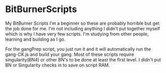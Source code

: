 # BitBurnerScripts
My BitBurner Scripts
I'm a beginner so these are probably horrible but get the job done for me. 
I'm not including anything I didn't put together myself which is why I have very few scripts. 
I'm studying from other people, learning and building as I go.

For the gangPrep script, you just run it and it will automatically run the gang-CK.js and build your gang. 
Most of these scripts require singularity(BN4) or other BN's to be done at least the first level.
I didn't put BN or Singularity checks in to save on script RAM.
